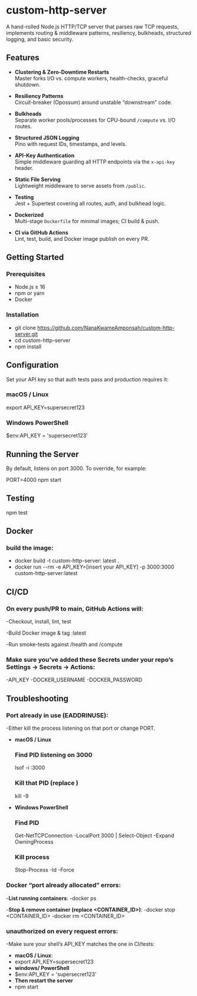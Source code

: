 # custom-http-server

A hand-rolled Node.js HTTP/TCP server that parses raw TCP requests, implements routing & middleware patterns, resiliency, bulkheads, structured logging, and basic security.

## Features

- **Clustering & Zero-Downtime Restarts**  
  Master forks I/O vs. compute workers, health-checks, graceful shutdown.

- **Resiliency Patterns**  
  Circuit-breaker (Opossum) around unstable “downstream” code.

- **Bulkheads**  
  Separate worker pools/processes for CPU-bound `/compute` vs. I/O routes.

- **Structured JSON Logging**  
  Pino with request IDs, timestamps, and levels.

- **API-Key Authentication**  
  Simple middleware guarding all HTTP endpoints via the `x-api-key` header.

- **Static File Serving**  
  Lightweight middleware to serve assets from `/public`.

- **Testing**  
  Jest + Supertest covering all routes, auth, and bulkhead logic.

- **Dockerized**  
  Multi-stage `Dockerfile` for minimal images; CI build & push.

- **CI via GitHub Actions**  
  Lint, test, build, and Docker image publish on every PR.

## Getting Started

### Prerequisites

- Node.js ≥ 16  
- npm or yarn  
- Docker

### Installation

- git clone https://github.com/NanaKwameAmponsah/custom-http-server.git
- cd custom-http-server
- npm install
## Configuration

Set your API key so that auth tests pass and production requires it:

### macOS / Linux
export API_KEY=supersecret123
### Windows PowerShell
$env:API_KEY = 'supersecret123'
## Running the Server
By default, listens on port 3000. To override, for example:

PORT=4000 npm start
## Testing
npm test
## Docker
### build the image:
- docker build -t custom-http-server: latest .
- docker run --rm -e API_KEY=[insert your API_KEY] -p 3000:3000 custom-http-server:latest
## CI/CD 
### On every push/PR to main, GitHub Actions will:
-Checkout, install, lint, test

-Build Docker image & tag :latest

-Run smoke-tests against /health and /compute
### Make sure you’ve added these Secrets under your repo’s Settings → Secrets → Actions:
-API_KEY 
-DOCKER_USERNAME
-DOCKER_PASSWORD
## Troubleshooting
### Port already in use (EADDRINUSE):
-Either kill the process listening on that port or change PORT.
- **macOS / Linux**  
  ### Find PID listening on 3000
  lsof -i :3000

  ### Kill that PID (replace <PID>)
  kill -9 <PID>
- **Windows PowerShell**
  ### Find PID
  Get-NetTCPConnection -LocalPort 3000 | Select-Object -Expand OwningProcess
  
  ### Kill process
  Stop-Process -Id <PID> -Force
### Docker “port already allocated” errors:
-**List running containers**:
  -docker ps

-**Stop & remove container (replace <CONTAINER_ID>)**:
  -docker stop <CONTAINER_ID>
  -docker rm <CONTAINER_ID>
### unauthorized on every request errors: 
-Make sure your shell’s API_KEY matches the one in CI/tests:
- **macOS / Linux**:
-   export API_KEY=supersecret123
- **windows/ PowerShell**
-   $env:API_KEY = 'supersecret123'
- **Then restart the server**
-   npm start

